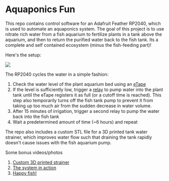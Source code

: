 # Aquaponics Fun

This repo contains control software for an Adafruit Feather RP2040, which is used to automate an aquaponics system. The goal of this project is to use nitrate rich water from a fish aquarium to fertilize plants in a tank above the aquarium, and then to return the purified water back to the fish tank. Its a complete and self contained ecosystem (minus the fish-feeding part)!

Here's the setup:

![](setup.png)



The RP2040 cycles the water in a simple fashion: 

1. Check the water level of the plant aquarium bed using an [eTape](https://www.adafruit.com/product/3828?gad_source=1)
2. If the level is sufficiently low, trigger a [relay](relay.png) to pump water into the plant tank until the eTape registers it as full (or a cutoff time is reached). This step also temporarily turns off the fish tank pump to prevent it from taking up too much air from the sudden decrease in water volume.
4. After 15 minutes of irrigation, trigger a second relay to pump the water back into the fish tank
5. Wait a predetermined amount of time (~6 hours) and repeat

The repo also includes a custom STL file for a 3D printed tank water strainer, which improves water flow such that draining the tank rapidly doesn't cause issues with the fish aquarium pump. 

Some bonus videos/photos
1. [Custom 3D printed strainer](strainer.png)
2. [The system in action](in_action_small.mov)
3. [Happy fish!](happy_fish.mp4)
